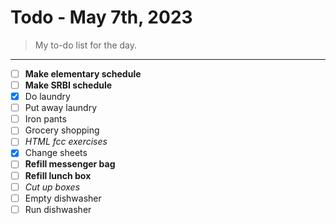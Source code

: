 # Todo - May 7th, 2023

> My to-do list for the day.
___

 - [ ] **Make elementary schedule**
 - [ ] **Make SRBI schedule**
 - [x] Do laundry
 - [ ] Put away laundry
 - [ ] Iron pants
 - [ ] Grocery shopping
 - [ ] *HTML fcc exercises*
 - [x] Change sheets
 - [ ] **Refill messenger bag**
 - [ ] **Refill lunch box**
 - [ ] *Cut up boxes*
 - [ ] Empty dishwasher
 - [ ] Run dishwasher
